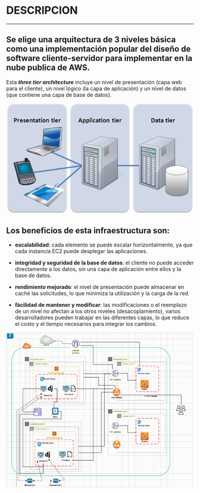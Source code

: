 # DESCRIPCION 
---

Se elige una arquitectura de 3 niveles básica como una implementación popular del diseño de software cliente-servidor para implementar en la nube publica de AWS.
--- 
Esta ***three tier architecture*** incluye un nivel de presentación (capa web para el cliente), un nivel lógico (la capa de aplicación) y un nivel de datos (que contiene una capa de base de datos).

![Three Tier Architecture](three-tier.jpg/)

## Los beneficios de esta infraestructura son:

- **escalabilidad**: cada elemento se puede escalar horizontalmente, ya que cada instancia EC2 puede desplegar las aplicaciones.

- **integridad y seguridad de la base de datos**: el cliente no puede acceder directamente a los datos, sin una capa de aplicación entre ellos y la base de datos.

- **rendimiento mejorado**: el nivel de presentación puede almacenar en caché las solicitudes, lo que minimiza la utilización y la carga de la red.

- **fácilidad de mantener y modificar**: las modificaciones o el reemplazo de un nivel no afectan a los otros niveles (desacoplamiento), varios desarrolladores pueden trabajar en las diferentes capas, lo que reduce el costo y el tiempo necesarios para integrar los cambios.


![infraestructura](image.jpg)